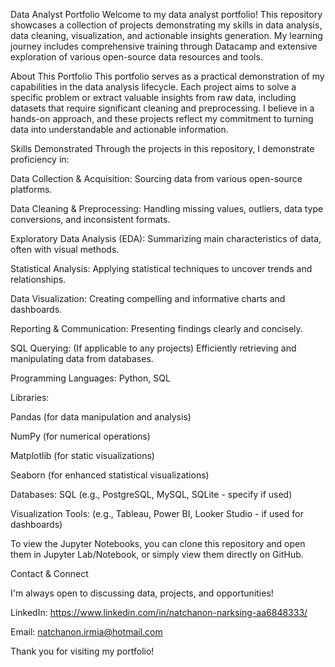 Data Analyst Portfolio
Welcome to my data analyst portfolio! This repository showcases a collection of projects demonstrating my skills in data analysis, data cleaning, visualization, and actionable insights generation. My learning journey includes comprehensive training through Datacamp and extensive exploration of various open-source data resources and tools.

About This Portfolio
This portfolio serves as a practical demonstration of my capabilities in the data analysis lifecycle. Each project aims to solve a specific problem or extract valuable insights from raw data, including datasets that require significant cleaning and preprocessing. I believe in a hands-on approach, and these projects reflect my commitment to turning data into understandable and actionable information.

Skills Demonstrated
Through the projects in this repository, I demonstrate proficiency in:

Data Collection & Acquisition: Sourcing data from various open-source platforms.

Data Cleaning & Preprocessing: Handling missing values, outliers, data type conversions, and inconsistent formats.

Exploratory Data Analysis (EDA): Summarizing main characteristics of data, often with visual methods.

Statistical Analysis: Applying statistical techniques to uncover trends and relationships.

Data Visualization: Creating compelling and informative charts and dashboards.

Reporting & Communication: Presenting findings clearly and concisely.

SQL Querying: (If applicable to any projects) Efficiently retrieving and manipulating data from databases.


Programming Languages: Python, SQL

Libraries:

Pandas (for data manipulation and analysis)

NumPy (for numerical operations)

Matplotlib (for static visualizations)

Seaborn (for enhanced statistical visualizations)

Databases: SQL (e.g., PostgreSQL, MySQL, SQLite - specify if used)

Visualization Tools: (e.g., Tableau, Power BI, Looker Studio - if used for dashboards)

To view the Jupyter Notebooks, you can clone this repository and open them in Jupyter Lab/Notebook, or simply view them directly on GitHub.


Contact & Connect

I'm always open to discussing data, projects, and opportunities!

LinkedIn: https://www.linkedin.com/in/natchanon-narksing-aa6848333/

Email: natchanon.irmia@hotmail.com

Thank you for visiting my portfolio!
